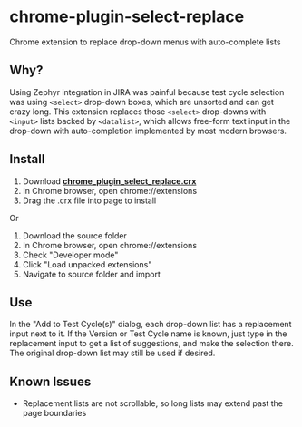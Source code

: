 # chrome-plugin-select-replace
Chrome extension to replace drop-down menus with auto-complete lists

## Why?
Using Zephyr integration in JIRA was painful because test cycle selection was using `<select>` drop-down boxes, which are unsorted and can get crazy long. This extension replaces those `<select>` drop-downs with `<input>` lists backed by `<datalist>`, which allows free-form text input in the drop-down with auto-completion implemented by most modern browsers.

## Install
1. Download [**chrome_plugin_select_replace.crx**](https://github.com/earthgrazer/chrome-plugin-select-replace/raw/master/chrome_plugin_select_replace.crx)
2. In Chrome browser, open chrome://extensions
3. Drag the .crx file into page to install

Or

1. Download the source folder
2. In Chrome browser, open chrome://extensions
3. Check "Developer mode"
4. Click "Load unpacked extensions"
5. Navigate to source folder and import

## Use
In the "Add to Test Cycle(s)" dialog, each drop-down list has a replacement input next to it. If the Version or Test Cycle name is known, just type in the replacement input to get a list of suggestions, and make the selection there. The original drop-down list may still be used if desired.

## Known Issues
- Replacement lists are not scrollable, so long lists may extend past the page boundaries
